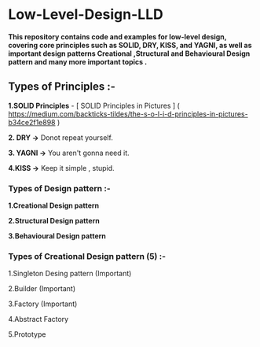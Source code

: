 # Low-Level-Design-LLD
#### This repository contains code and examples for low-level design, covering core principles such as SOLID, DRY, KISS, and YAGNI, as well as important design patterns Creational ,Structural and Behavioural Design pattern and many more important topics .

## Types of Principles :- 
**1.SOLID Principles** -  [ SOLID Principles in Pictures ]  (  https://medium.com/backticks-tildes/the-s-o-l-i-d-principles-in-pictures-b34ce2f1e898 )

**2. DRY ->**  Donot repeat yourself.

**3. YAGNI ->** You aren't gonna need it.

**4.KISS ->**  Keep it simple , stupid.

### Types of Design pattern :-
**1.Creational Design pattern**

**2.Structural Design pattern**

**3.Behavioural Design pattern**
   
### Types of Creational Design pattern (5) :- 
1.Singleton Desing pattern (Important)

2.Builder    (Important)

3.Factory    (Important)

4.Abstract Factory 

5.Prototype 




     
   



  
      
      
